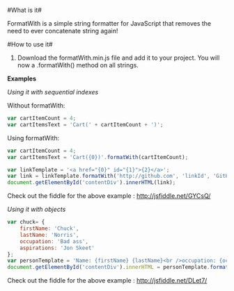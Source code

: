 #What is it#

FormatWith is a simple string formatter for JavaScript that removes the need to ever concatenate string again!

#How to use it#

1. Download the formatWith.min.js file and add it to your project. You will now a .formatWith() method on all strings.

**Examples**

*Using it with sequential indexes*

Without formatWith:

```javascript
var cartItemCount = 4;
var cartItemsText = 'Cart(' + cartItemCount + ')';
```

Using formatWith:

```javascript
var cartItemCount = 4;
var cartItemsText = 'Cart({0})'.formatWith(cartItemCount);
```

```javascript
var linkTemplate = '<a href="{0}" id="{1}">{2}</a>';
var link = linkTemplate.formatWith('http://github.com', 'linkId', 'GitHub is awesome!');
document.getElementById('contentDiv').innerHTML(link);
```

Check out the fiddle for the above example : http://jsfiddle.net/GYCsQ/

*Using it with objects*

```javascript
var chuck= {
    firstName: 'Chuck',
    lastName: 'Norris',
    occupation: 'Bad ass',
    aspirations: 'Jon Skeet'
};
var personTemplate = 'Name: {firstName} {lastName}<br />occupation: {occupation}<br />Wants to be {aspirations} when he grows up.';
document.getElementById('contentDiv').innerHTML = personTemplate.formatWith(chuck);
```

Check out the fiddle for the above example : http://jsfiddle.net/DLet7/